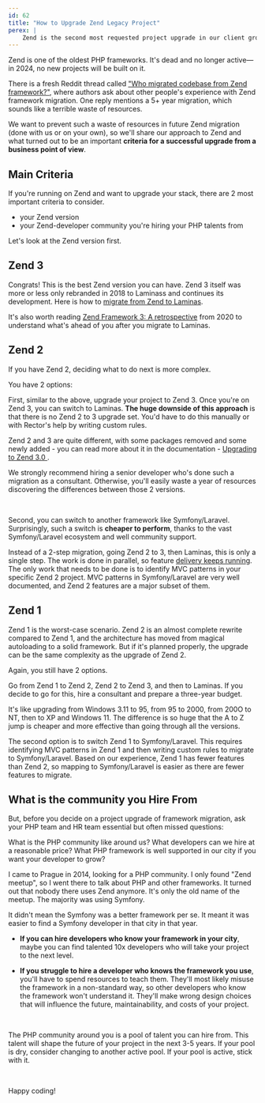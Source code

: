```yaml
---
id: 62
title: "How to Upgrade Zend Legacy Project"
perex: |
    Zend is the second most requested project upgrade in our client group and online forums. If you have no idea where to start, how should you approach the Zend upgrade? What criteria should you consider? What are the alternatives?
---
```


Zend is one of the oldest PHP frameworks. It's dead and no longer active—in 2024, no new projects will be built on it.

There is a fresh Reddit thread called ["Who migrated codebase from Zend framework?"](https://www.reddit.com/r/PHP/comments/1cibspi/who_migrate_codebase_from_zend_framework/), where authors ask about other people's experience with Zend framework migration. One reply mentions a 5+ year migration, which sounds like a terrible waste of resources.

We want to prevent such a waste of resources in future Zend migration (done with us or on your own), so we'll share our approach to Zend and what turned out to be an important **criteria for a successful upgrade from a business point of view**.

## Main Criteria

If you're running on Zend and want to upgrade your stack, there are 2 most important criteria to consider.

* your Zend version
* your Zend-developer community you're hiring your PHP talents from

Let's look at the Zend version first.

## Zend 3

Congrats! This is the best Zend version you can have. Zend 3 itself was more or less only rebranded in 2018 to Laminass and continues its development. Here is how to [migrate from Zend to Laminas](https://docs.laminas.dev/migration/).

It's also worth reading [Zend Framework 3: A retrospective](https://getlaminas.org/blog/2020-03-09-transferring-zf-to-laminas.html) from 2020 to understand what's ahead of you after you migrate to Laminas.

## Zend 2

If you have Zend 2, deciding what to do next is more complex.

You have 2 options:

First, similar to the above, upgrade your project to Zend 3. Once you're on Zend 3, you can switch to Laminas. **The huge downside of this approach** is that there is no Zend 2 to 3 upgrade set. You'd have to do this manually or with Rector's help by writing custom rules.

Zend 2 and 3 are quite different, with some packages removed and some newly added - you can read more about it in the documentation - [Upgrading to Zend 3.0
](https://docs.zendframework.com/zend-mvc/migration/to-v3-0/).

We strongly recommend hiring a senior developer who's done such a migration as a consultant. Otherwise, you'll easily waste a year of resources discovering the differences between those 2 versions.

<br>

Second, you can switch to another framework like Symfony/Laravel. Surprisingly, such a switch is **cheaper to perform**, thanks to the vast Symfony/Laravel ecosystem and well community support.

Instead of a 2-step migration, going Zend 2 to 3, then Laminas, this is only a single step. The work is done in parallel, so feature [delivery keeps running](/blog/success-story-of-automated-framework-migration-from-fuelphp-to-laravel-of-400k-lines-application). The only work that needs to be done is to identify MVC patterns in your specific Zend 2 project. MVC patterns in Symfony/Laravel are very well documented, and Zend 2 features are a major subset of them.

## Zend 1

Zend 1 is the worst-case scenario. Zend 2 is an almost complete rewrite compared to Zend 1, and the architecture has moved from magical autoloading to a solid framework. But if it's planned properly, the upgrade can be the same complexity as the upgrade of Zend 2.

Again, you still have 2 options.

Go from Zend 1 to Zend 2, Zend 2 to Zend 3, and then to Laminas. If you decide to go for this, hire a consultant and prepare a three-year budget.

It's like upgrading from Windows 3.11 to 95, from 95 to 2000, from 200O to NT, then to XP and Windows 11. The difference is so huge that the A to Z jump is cheaper and more effective than going through all the versions.

The second option is to switch Zend 1 to Symfony/Laravel. This requires identifying MVC patterns in Zend 1 and then writing custom rules to migrate to Symfony/Laravel. Based on our experience, Zend 1 has fewer features than Zend 2, so mapping to Symfony/Laravel is easier as there are fewer features to migrate.

## What is the community you Hire From

But, before you decide on a project upgrade of framework migration, ask your PHP team and HR team essential but often missed questions:

What is the PHP community like around us?
What developers can we hire at a reasonable price?
What PHP framework is well supported in our city if you want your developer to grow?

I came to Prague in 2014, looking for a PHP community. I only found "Zend meetup", so I went there to talk about PHP and other frameworks. It turned out that nobody there uses Zend anymore. It's only the old name of the meetup. The majority was using Symfony.

It didn't mean the Symfony was a better framework per se. It meant it was easier to find a Symfony developer in that city in that year.

* **If you can hire developers who know your framework in your city**, maybe you can find talented 10x developers who will take your project to the next level.

* **If you struggle to hire a developer who knows the framework you use**, you'll have to spend resources to teach them. They'll most likely misuse the framework in a non-standard way, so other developers who know the framework won't understand it. They'll make wrong design choices that will influence the future, maintainability, and costs of your project.

<br>

The PHP community around you is a pool of talent you can hire from. This talent will shape the future of your project in the next 3-5 years.
If your pool is dry, consider changing to another active pool. If your pool is active, stick with it.

<br>

Happy coding!
